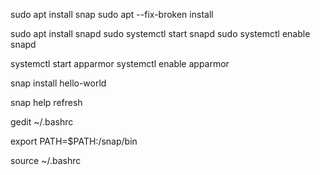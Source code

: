 sudo apt install snap
sudo apt --fix-broken install


sudo apt install snapd
sudo systemctl start snapd
sudo systemctl enable snapd

systemctl start apparmor
systemctl enable apparmor

snap install hello-world

snap help refresh

gedit ~/.bashrc

export PATH=$PATH:/snap/bin

source ~/.bashrc

